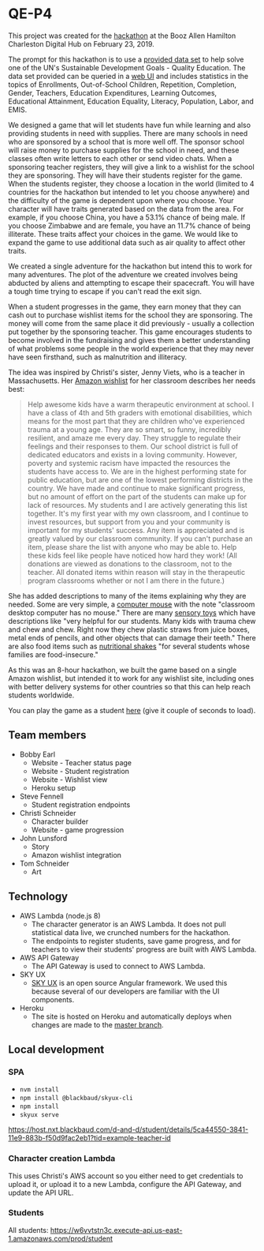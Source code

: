 # QE-P4

This project was created for the [hackathon](https://github.com/CharlestonDigitalHubHackathon/General-Info) at the Booz Allen Hamilton Charleston Digital Hub on February 23, 2019.

The prompt for this hackathon is to use a [provided data set](https://github.com/charlestondigitalhubhackathon/Quality-Education) to help solve one of the UN's Sustainable Development Goals - Quality Education. The data set provided can be queried in a [web UI](http://datatopics.worldbank.org/education/wQueries/qfull) and includes statistics in the topics of Enrollments, Out-of-School Children, Repetition, Completion, Gender, Teachers, Education Expenditures, Learning Outcomes, Educational Attainment, Education Equality, Literacy, Population, Labor, and EMIS.

We designed a game that will let students have fun while learning and also providing students in need with supplies. There are many schools in need who are sponsored by a school that is more well off. The sponsor school will raise money to purchase supplies for the school in need, and these classes often write letters to each other or send video chats. When a sponsoring teacher registers, they will give a link to a wishlist for the school they are sponsoring. They will have their students register for the game. When the students register, they choose a location in the world (limited to 4 countries for the hackathon but intended to let you choose anywhere) and the difficulty of the game is dependent upon where you choose. Your character will have traits generated based on the data from the area. For example, if you choose China, you have a 53.1% chance of being male. If you choose Zimbabwe and are female, you have an 11.7% chance of being illiterate. These traits affect your choices in the game. We would like to expand the game to use additional data such as air quality to affect other traits.

We created a single adventure for the hackathon but intend this to work for many adventures. The plot of the adventure we created involves being abducted by aliens and attempting to escape their spacecraft. You will have a tough time trying to escape if you can't read the exit sign.

When a student progresses in the game, they earn money that they can cash out to purchase wishlist items for the school they are sponsoring. The money will come from the same place it did previously - usually a collection put together by the sponsoring teacher. This game encourages students to become involved in the fundraising and gives them a better understanding of what problems some people in the world experience that they may never have seen firsthand, such as malnutrition and illiteracy.

The idea was inspired by Christi's sister, Jenny Viets, who is a teacher in Massachusetts. Her [Amazon wishlist](https://smile.amazon.com/hz/wishlist/ls/2177GUO3D598W/) for her classroom describes her needs best:

> Help awesome kids have a warm therapeutic environment at school. I have a class of 4th and 5th graders with emotional disabilities, which means for the most part that they are children who've experienced trauma at a young age. They are so smart, so funny, incredibly resilient, and amaze me every day. They struggle to regulate their feelings and their responses to them. Our school district is full of dedicated educators and exists in a loving community. However, poverty and systemic racism have impacted the resources the students have access to. We are in the highest performing state for public education, but are one of the lowest performing districts in the country. We have made and continue to make significant progress, but no amount of effort on the part of the students can make up for lack of resources. My students and I are actively generating this list together. It's my first year with my own classroom, and I continue to invest resources, but support from you and your community is important for my students' success. Any item is appreciated and is greatly valued by our classroom community. If you can't purchase an item, please share the list with anyone who may be able to. Help these kids feel like people have noticed how hard they work! (All donations are viewed as donations to the classroom, not to the teacher. All donated items within reason will stay in the therapeutic program classrooms whether or not I am there in the future.)

She has added descriptions to many of the items explaining why they are needed. Some are very simple, a [computer mouse](https://smile.amazon.com/dp/B005EJH6RW/?coliid=I1YBQRJO43RMW3&colid=2177GUO3D598W&psc=0&ref_=lv_vv_lig_dp_it) with the note "classroom desktop computer has no mouse." There are many [sensory toys](https://smile.amazon.com/dp/B07BT6MPXQ/?coliid=I2F2WVG631XBRP&colid=2177GUO3D598W&psc=0&ref_=lv_vv_lig_dp_it) which have descriptions like "very helpful for our students. Many kids with trauma chew and chew and chew. Right now they chew plastic straws from juice boxes, metal ends of pencils, and other objects that can damage their teeth." There are also food items such as [nutritional shakes](https://smile.amazon.com/dp/B07FB2QJ7W/?coliid=I2B5GR7315J583&colid=2177GUO3D598W&psc=0&ref_=lv_vv_lig_dp_it) "for several students whose families are food-insecure."

As this was an 8-hour hackathon, we built the game based on a single Amazon wishlist, but intended it to work for any wishlist site, including ones with better delivery systems for other countries so that this can help reach students worldwide.

You can play the game as a student [here](https://hackathon-2019-d-and-d.herokuapp.com/d-and-d/student/registration) (give it couple of seconds to load).

## Team members

* Bobby Earl
  * Website - Teacher status page
  * Website - Student registration
  * Website - Wishlist view
  * Heroku setup
* Steve Fennell
  * Student registration endpoints
* Christi Schneider
  * Character builder
  * Website - game progression
* John Lunsford
  * Story
  * Amazon wishlist integration
* Tom Schneider
  * Art

## Technology

* AWS Lambda (node.js 8)
  * The character generator is an AWS Lambda. It does not pull statistical data live, we crunched numbers for the hackathon.
  * The endpoints to register students, save game progress, and for teachers to view their students' progress are built with AWS Lambda.
* AWS API Gateway
  * The API Gateway is used to connect to AWS Lambda.
* SKY UX
  * [SKY UX](https://developer.blackbaud.com/skyux/) is an open source Angular framework. We used this because several of our developers are familiar with the UI components.
* Heroku
  * The site is hosted on Heroku and automatically deploys when changes are made to the [master branch](https://github.com/CharlestonDigitalHubHackathon/QE-P4).

## Local development

### SPA

* `nvm install`
* `npm install @blackbaud/skyux-cli`
* `npm install`
* `skyux serve`

https://host.nxt.blackbaud.com/d-and-d/student/details/5ca44550-3841-11e9-883b-f50d9fac2eb1?tid=example-teacher-id

### Character creation Lambda

This uses Christi's AWS account so you either need to get credentials to upload it, or upload it to a new Lambda, configure the API Gateway, and update the API URL.

### Students

All students: https://w6vvtstn3c.execute-api.us-east-1.amazonaws.com/prod/student